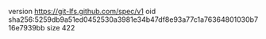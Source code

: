 version https://git-lfs.github.com/spec/v1
oid sha256:5259db9a51ed0452530a3981e34b47df8e93a77c1a76364801030b716e7939bb
size 422
